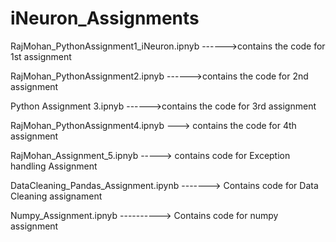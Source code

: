# iNeuron_Assignments

RajMohan_PythonAssignment1_iNeuron.ipnyb ------>contains the code for 1st assignment


RajMohan_PythonAssignment2.ipnyb  ------>contains the code for 2nd assignment


Python Assignment 3.ipnyb  ------>contains the code for 3rd assignment


RajMohan_PythonAssignment4.ipnyb ---> contains the code for 4th assignment



RajMohan_Assignment_5.ipnyb -----> contains code for Exception handling Assignment



DataCleaning_Pandas_Assignment.ipynb -------> Contains code for Data Cleaning assignament


Numpy_Assignment.ipnyb ----------> Contains code for numpy assignment
